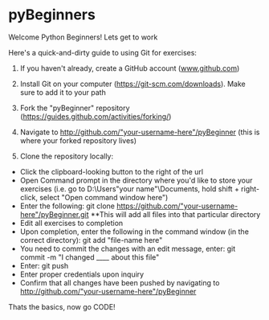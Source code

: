 # pyBeginners
Welcome Python Beginners! Lets get to work

Here's a quick-and-dirty guide to using Git for exercises:

1) If you haven't already, create a GitHub account (www.github.com)

2) Install Git on your computer (https://git-scm.com/downloads). Make sure to add it to your path

3) Fork the "pyBeginner" repository (https://guides.github.com/activities/forking/)

4) Navigate to http://github.com/"your-username-here"/pyBeginner (this is where your forked repository lives)

5) Clone the repository locally:
- Click the clipboard-looking button to the right of the url
- Open Command prompt in the directory where you'd like to store your exercises (i.e. go to D:\Users\"your name"\Documents\, hold shift + right-click, select "Open command window here")
- Enter the following: git clone https://github.com/"your-username-here"/pyBeginner.git
**This will add all files into that particular directory
- Edit all exercises to completion
- Upon completion, enter the following in the command window (in the correct directory): git add "file-name here"
- You need to commit the changes with an edit message, enter: git commit -m "I changed ____ about this file"
- Enter: git push
- Enter proper credentials upon inquiry
- Confirm that all changes have been pushed by navigating to http://github.com/"your-username-here"/pyBeginner


Thats the basics, now go CODE!

